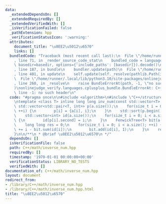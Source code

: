 ```yaml
---
data:
  _extendedDependsOn: []
  _extendedRequiredBy: []
  _extendedVerifiedWith: []
  _isVerificationFailed: false
  _pathExtension: hpp
  _verificationStatusIcon: ':warning:'
  attributes:
    document_title: "\u8EE2\u5012\u6570"
    links: []
  bundledCode: "Traceback (most recent call last):\n  File \"/home/runner/.local/lib/python3.10/site-packages/onlinejudge_verify/documentation/build.py\"\
    , line 71, in _render_source_code_stat\n    bundled_code = language.bundle(stat.path,\
    \ basedir=basedir, options={'include_paths': [basedir]}).decode()\n  File \"/home/runner/.local/lib/python3.10/site-packages/onlinejudge_verify/languages/cplusplus.py\"\
    , line 187, in bundle\n    bundler.update(path)\n  File \"/home/runner/.local/lib/python3.10/site-packages/onlinejudge_verify/languages/cplusplus_bundle.py\"\
    , line 401, in update\n    self.update(self._resolve(pathlib.Path(included), included_from=path))\n\
    \  File \"/home/runner/.local/lib/python3.10/site-packages/onlinejudge_verify/languages/cplusplus_bundle.py\"\
    , line 260, in _resolve\n    raise BundleErrorAt(path, -1, \"no such header\"\
    )\nonlinejudge_verify.languages.cplusplus_bundle.BundleErrorAt: C++/structure/fwtree/FenwickTree.hpp:\
    \ line -1: no such header\n"
  code: "#pragma once\n\n#include <algorithm>\n#include \"C++/structure/fwtree/FenwickTree.hpp\"\
    \ntemplate <class T> inline long long inv_num(const std::vector<T> &a) {\n   \
    \ std::vector<std::pair<T, int>> p(a.size());\n    for(size_t i = 0; i < a.size();\
    \ ++i) {\n        p[i] = {a[i], i};\n    }\n    std::sort(p.begin(), p.end());\n\
    \    std::vector<int> id(a.size());\n    for(size_t i = 0; i < a.size(); ++i)\
    \ {\n        id[p[i].second] = i;\n    }\n    FenwickTree<T> bit(a.size());\n\
    \    long long res = 0;\n    for(size_t i = 0; i < a.size(); ++i) {\n        res\
    \ += i - bit.sum(id[i]);\n        bit.add(id[i], 1);\n    }\n    return res;\n\
    }\n\n/**\n * @brief \u8EE2\u5012\u6570\n */"
  dependsOn: []
  isVerificationFile: false
  path: C++/math/inverse_num.hpp
  requiredBy: []
  timestamp: '1970-01-01 00:00:00+00:00'
  verificationStatus: LIBRARY_NO_TESTS
  verifiedWith: []
documentation_of: C++/math/inverse_num.hpp
layout: document
redirect_from:
- /library/C++/math/inverse_num.hpp
- /library/C++/math/inverse_num.hpp.html
title: "\u8EE2\u5012\u6570"
---
```

